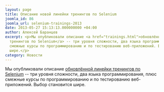 ```yaml
---
layout: page
title: Описание новой линейки тренингов по Selenium
joomla_id: 86
joomla_url: selenium-trainings-2013
date: 2013-05-27 15:13:13.000000000 +04:00
author: Алексей Баранцев
excerpt: <p>Мы опубликовали описание <a href="trainings.html">обновлённой линейки
  тренингов по Selenium</a> -- три уровня сложности, два языка программирования, плюс
  смежные курсы по программированию и по тестированию веб-приложений. Выбор становится
  шире.</p>
category: Новости
---
```

<p>Мы опубликовали описание <a href="trainings.html">обновлённой линейки тренингов по Selenium</a> -- три уровня сложности, два языка программирования, плюс смежные курсы по программированию и по тестированию веб-приложений. Выбор становится шире.</p>
